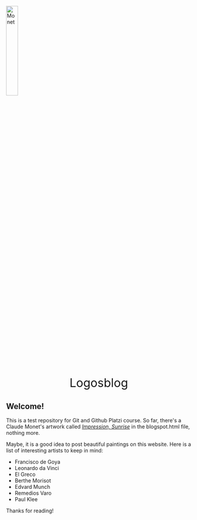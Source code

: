  <p><a href="https://imgur.com/a/JlpkEkm">
    <img src="https://i.imgur.com/a/JlpkEkm.jpg" width="25%" alt="Monet"></a></p>
<p style="text-align:center;font-size:xx-large;"> Logosblog<p>

## Welcome!

This is a test repository for Git and Github Platzi course.
So far, there's a Claude Monet's artwork called 
[*Impression, Sunrise*](https://en.wikipedia.org/wiki/Impression,_Sunrise) in the blogspot.html file, nothing more. 

Maybe, it is a good idea to post beautiful paintings on this website.
Here is a list of interesting artists to keep in mind:
- Francisco de Goya
- Leonardo da Vinci
- El Greco
- Berthe Morisot
- Edvard Munch
- Remedios Varo
- Paul Klee

Thanks for reading!